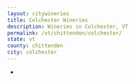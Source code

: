 ```yaml
---
layout: citywineries
title: Colchester Wineries
description: Wineries in Colchester, VT
permalink: /vt/chittenden/colchester/
state: vt
county: chittenden
city: colchester
---
```

-

